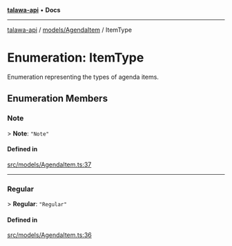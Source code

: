 [**talawa-api**](../../../README.md) • **Docs**

***

[talawa-api](../../../modules.md) / [models/AgendaItem](../README.md) / ItemType

# Enumeration: ItemType

Enumeration representing the types of agenda items.

## Enumeration Members

### Note

\> **Note**: `"Note"`

#### Defined in

[src/models/AgendaItem.ts:37](https://github.com/PalisadoesFoundation/talawa-api/blob/4a88fe62b20ebda9653c55ae8d39d6c6fac8831f/src/models/AgendaItem.ts#L37)

***

### Regular

\> **Regular**: `"Regular"`

#### Defined in

[src/models/AgendaItem.ts:36](https://github.com/PalisadoesFoundation/talawa-api/blob/4a88fe62b20ebda9653c55ae8d39d6c6fac8831f/src/models/AgendaItem.ts#L36)
